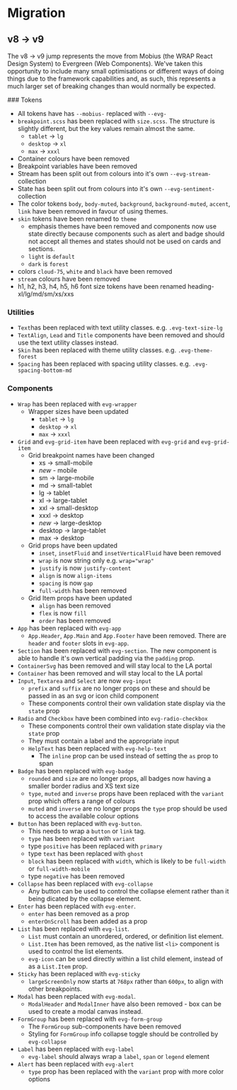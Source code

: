 # Migration

## v8 -> v9

The v8 -> v9 jump represents the move from Mobius (the WRAP React Design System) to Evergreen (Web Components). We've taken
this opportunity to include many small optimisations or different ways of doing things due to the framework capabilities
and, as such, this represents a much larger set of breaking changes than would normally be expected.

### Tokens
- All tokens have has `--mobius-` replaced with `--evg-`
- `breakpoint.scss` has been replaced with `size.scss`. The structure is slightly different, but the key values remain almost the same.
  - `tablet` -> `lg`
  - `desktop` -> `xl`
  - `max` -> `xxxl`
- Container colours have been removed
- Breakpoint variables have been removed
- Stream has been split out from colours into it's own `--evg-stream-` collection
- State has been split out from colours into it's own `--evg-sentiment-` collection
- The color tokens `body`, `body-muted`, `background`, `background-muted`, `accent`, `link` have been removed in favour of using themes.
- `skin` tokens have been renamed to `theme`
  - emphasis themes have been removed and components now use state directly because components such as alert and badge should not accept all themes and states should not be used on cards and sections.
  - `light` is `default`
  - `dark` is `forest`
- colors `cloud-75`, `white` and `black` have been removed
- `stream` colours have been removed
- h1, h2, h3, h4, h5, h6 font size tokens have been renamed heading-xl/lg/md/sm/xs/xxs

### Utilities
- `Text`has been replaced with text utility classes. e.g. `.evg-text-size-lg`
- `TextAlign`, `Lead` and `Title` components have been removed and should use the text utility classes instead.
- `Skin` has been replaced with theme utility classes. e.g. `.evg-theme-forest`
- `Spacing` has been replaced with spacing utility classes. e.g. `.evg-spacing-bottom-md`

### Components
- `Wrap` has been replaced with `evg-wrapper`
  - Wrapper sizes have been updated
    - `tablet` -> `lg`
    - `desktop` -> `xl`
    - `max` -> `xxxl`
- `Grid` and `evg-grid-item` have been replaced with `evg-grid` and `evg-grid-item`
  - Grid breakpoint names have been changed
    - xs -> small-mobile
    - *new* - mobile
    - sm -> large-mobile
    - md -> small-tablet
    - lg -> tablet
    - xl -> large-tablet
    - xxl -> small-desktop
    - xxxl -> desktop
    - *new* -> large-desktop
    - desktop -> large-tablet
    - max -> desktop
  - Grid props have been updated
    - `inset`, `insetFluid` and `insetVerticalFluid` have been removed
    - `wrap` is now string only e.g. `wrap="wrap"`
    - `justify` is now `justify-content`
    - `align` is now `align-items`
    - `spacing` is now `gap`
    - `full-width` has been removed
  - Grid Item props have been updated
    - `align` has been removed
    - `flex` is now `fill`
    - `order` has been removed
- `App` has been replaced with `evg-app`
  - `App.Header`, `App.Main` and `App.Footer` have been removed. There are `header` and `footer` slots in `evg-app`.
- `Section` has been replaced with `evg-section`. The new component is able to handle it's own vertical padding via the `padding` prop.
- `ContainerSvg` has been removed and will stay local to the LA portal
- `Container` has been removed and will stay local to the LA portal
- `Input`, `Textarea` and `Select` are now `evg-input`
  - `prefix` and `suffix` are no longer props on these and should be passed in as an svg or icon child component
  - These components control their own validation state display via the `state` prop
- `Radio` and `Checkbox` have been combined into `evg-radio-checkbox`
  - These components control their own validation state display via the `state` prop
  - They must contain a label and the appropriate input
  - `HelpText` has been replaced with `evg-help-text`
    - The `inline` prop can be used instead of setting the `as` prop to span
- `Badge` has been replaced with `evg-badge`
  - `rounded` and `size` are no longer props, all badges now having a smaller border radius and XS text size
  - `type`, `muted` and `inverse` props have been replaced with the `variant` prop which offers a range of colours
  - `muted` and `inverse` are no longer props the `type` prop should be used to access the available colour options
- `Button` has been replaced with `evg-button`.
  - This needs to wrap a `button` or `link` tag.
  - `type` has been replaced with `variant`
  - type `positive` has been replaced with `primary`
  - type `text` has been replaced with `ghost`
  - `block` has been replaced with `width`, which is likely to be `full-width` or `full-width-mobile`
  - type `negative` has been removed
- `Collapse` has been replaced with  `evg-collapse`
  - Any button can be used to control the collapse element rather than it being dicated by the collapse element.
- `Enter` has been replaced with `evg-enter`.
  - `enter` has been removed as a prop
  - `enterOnScroll` has been added as a prop
- `List` has been replaced with `evg-list`.
  - `List` must contain an unordered, ordered, or definition list element.
  - `List.Item` has been removed, as the native list `<li>` component is used to control the list elements.
  - `evg-icon` can be used directly within a list child element, instead of as a `List.Item` prop.
- `Sticky` has been replaced with `evg-sticky`
  - `largeScreenOnly` now starts at `768px` rather than `600px`, to align with other breakpoints.
- `Modal` has been replaced with `evg-modal`.
  - `ModalHeader` and `ModalInner` have also been removed - box can be used to create a modal canvas instead.
- `FormGroup` has been replaced with `evg-form-group`
  - The `FormGroup` sub-components have been removed
  - Styling for `FormGroup` info collapse toggle should be controlled by `evg-collapse`
- `Label` has been replaced with `evg-label`
  - `evg-label` should always wrap a `label`, `span` or `legend` element
- `Alert` has been replaced with `evg-alert`
  - `type` prop has been replaced with the `variant` prop with more color options
